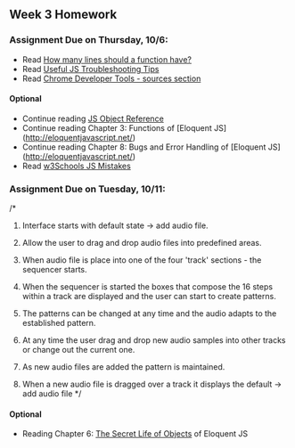 ## Week 3 Homework

### Assignment Due on Thursday, 10/6:

* Read [How many lines should a function have?](http://stackoverflow.com/questions/611304/how-many-lines-of-code-should-a-function-procedure-method-have)
* Read [Useful JS Troubleshooting Tips](https://raygun.com/blog/2015/06/useful-javascript-debugging-tips-you-didnt-know/)
* Read [Chrome Developer Tools - sources section](https://developers.google.com/web/tools/chrome-devtools/?hl=en)


#### Optional
* Continue reading [JS Object Reference](http://www.w3schools.com/jsref/jsref_operators.asp)
* Continue reading Chapter 3: Functions of [Eloquent JS] (http://eloquentjavascript.net/)
* Continue reading Chapter 8: Bugs and Error Handling of [Eloquent JS] (http://eloquentjavascript.net/)
* Read [w3Schools JS Mistakes](http://www.w3schools.com/js/js_mistakes.asp)

### Assignment Due on Tuesday, 10/11:

/*
1. Interface starts with default state -> add audio file.

2. Allow the user to drag and drop audio files into predefined areas.

3. When audio file is place into one of the four 'track' sections - the sequencer starts.

4. When the sequencer is started the boxes that compose the 16 steps within a track are displayed and the user can start to create patterns.

5. The patterns can be changed at any time and the audio adapts to the established pattern.

6. At any time the user drag and drop new audio samples into other tracks or change out the current one.

7. As new audio files are added the pattern is maintained.

8. When a new audio file is dragged over a track it displays the default -> add audio file
*/

#### Optional
* Reading Chapter 6: [The Secret Life of Objects](http://eloquentjavascript.net/06_object.html) of Eloquent JS
